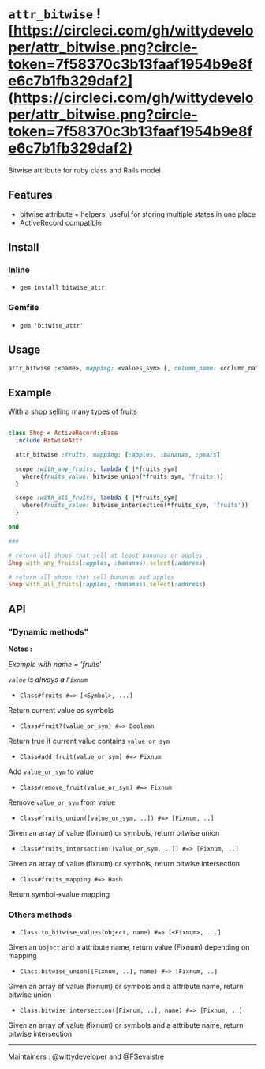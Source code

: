 # `attr_bitwise` ![https://circleci.com/gh/wittydeveloper/attr_bitwise.png?circle-token=7f58370c3b13faaf1954b9e8fe6c7b1fb329daf2](https://circleci.com/gh/wittydeveloper/attr_bitwise.png?circle-token=7f58370c3b13faaf1954b9e8fe6c7b1fb329daf2)
Bitwise attribute for ruby class and Rails model

## Features

- bitwise attribute + helpers, useful for storing multiple states in one place
- ActiveRecord compatible

## Install


### Inline

- `gem install bitwise_attr`

### Gemfile

- `gem 'bitwise_attr'`


## Usage

```ruby
attr_bitwise :<name>, mapping: <values_sym> [, column_name: <column_name>]
```

## Example

With a shop selling many types of fruits

```ruby

class Shop < ActiveRecord::Base
  include BitwiseAttr

  attr_bitwise :fruits, mapping: [:apples, :bananas, :pears]

  scope :with_any_fruits, lambda { |*fruits_sym|
    where(fruits_value: bitwise_union(*fruits_sym, 'fruits'))
  }

  scope :with_all_fruits, lambda { |*fruits_sym|
    where(fruits_value: bitwise_intersection(*fruits_sym, 'fruits'))
  }

end

### 

# return all shops that sell at least bananas or apples
Shop.with_any_fruits(:apples, :bananas).select(:address)

# return all shops that sell bananas and apples
Shop.with_all_fruits(:apples, :bananas).select(:address)

```


## API

### "Dynamic methods"

**Notes :**

*Exemple with name = 'fruits'*

*`value` is always a `Fixnum`*


- `Class#fruits #=> [<Symbol>, ...]`

Return current value as symbols

- `Class#fruit?(value_or_sym) #=> Boolean`

Return true if current value contains `value_or_sym`


- `Class#add_fruit(value_or_sym) #=> Fixnum`

Add `value_or_sym` to value


- `Class#remove_fruit(value_or_sym) #=> Fixnum`

Remove `value_or_sym` from value


- `Class#fruits_union([value_or_sym, ..]) #=> [Fixnum, ..]`

Given an array of value (fixnum) or symbols, return bitwise union

- `Class#fruits_intersection([value_or_sym, ..]) #=> [Fixnum, ..]`

Given an array of value (fixnum) or symbols, return bitwise intersection

- `Class#fruits_mapping #=> Hash`

Return symbol->value mapping

### Others methods

- `Class.to_bitwise_values(object, name) #=> [<Fixnum>, ...]`

Given an `Object` and a attribute name, return value (Fixnum) depending on mapping

- `Class.bitwise_union([Fixnum, ..], name) #=> [Fixnum, ..]`

Given an array of value (fixnum) or symbols and a attribute name, return bitwise union

- `Class.bitwise_intersection([Fixnum, ..], name) #=> [Fixnum, ..]`

Given an array of value (fixnum) or symbols and a attribute name, return bitwise intersection

----------------------------------------
Maintainers :  @wittydeveloper and @FSevaistre 
